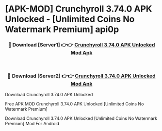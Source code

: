 # [APK-MOD] Crunchyroll 3.74.0 APK Unlocked - [Unlimited Coins No Watermark Premium] api0p



<div align="center">
<h3>🔴 Download [Server1] 👉👉 <a href="https://momento.my/?title=Crunchyroll_3.74.0_APK_Unlocked">Crunchyroll 3.74.0 APK Unlocked Mod Apk</a></h3><br>

<h3>🔴 Download [Server2] 👉👉 <a href="https://momento.my/?title=Crunchyroll_3.74.0_APK_Unlocked">Crunchyroll 3.74.0 APK Unlocked Mod Apk</a></h3>
</div>



Download Crunchyroll 3.74.0 APK Unlocked 

Free APK MOD Crunchyroll 3.74.0 APK Unlocked [Unlimited Coins No Watermark Premium]

Download Crunchyroll 3.74.0 APK Unlocked [Unlimited Coins No Watermark Premium] Mod For Android
